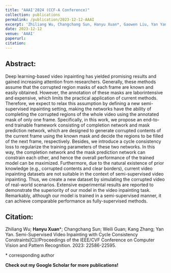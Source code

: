 ```yaml
---
title: "AAAI'2024 (CCF-A Conference)"
collection: publications
permalink: /publication/2023-12-12-AAAI
excerpt: 'Zhiliang Wu, Changchang Sun, Hanyu Xuan*, Gaowen Liu, Yan Yan. WaveFormer: Wavelet Transformer for  Noise-Robust Video Inpainting[C]//Proceedings of the AAAI Conference on Artificial Intelligence. 2024'
date: 2023-12-12
venue: 'AAAI'
paperurl: 
citation: 
---
```

Abstract: 
---
Deep learning-based video inpainting has yielded promising results and gained increasing attention from researchers. Generally, these methods assume that the corrupted region masks of each frame are known and easily obtained. However, the annotation of these masks are laborintensive and expensive, which limits the practical application of current methods. Therefore, we expect to relax this assumption by defining a new semi-supervised inpainting setting, making the networks have the ability of completing the corrupted regions of the whole video using the annotated mask of only one frame. Specifically, in this work, we propose an end-to-end trainable framework consisting of completion network and mask prediction network, which are designed to generate corrupted contents of the current frame using the known mask and decide the regions to be filled of the next frame, respectively. Besides, we introduce a cycle consistency loss to regularize the training parameters of these two networks. In this way, the completion network and the mask prediction network can constrain each other, and hence the overall performance of the trained model can be maximized. Furthermore, due to the natural existence of prior knowledge (e.g., corrupted contents and clear borders), current video inpainting datasets are not suitable in the context of semi-supervised video inpainting. Thus, we create a new dataset by simulating the corrupted video of real-world scenarios. Extensive experimental results are reported to demonstrate the superiority of our model in the video inpainting task. Remarkably, although our model is trained in a semi-supervised manner, it can achieve comparable performance as fully-supervised methods.

Citation: 
---
Zhiliang Wu; **Hanyu Xuan***; Changchang Sun; Weili Guan; Kang Zhang; Yan Yan. Semi-Supervised Video Inpainting with Cycle Consistency Constraints[C]//Proceedings of the IEEE/CVF Conference on Computer Vision and Pattern Recognition. 2023: 22586-22595.

\* corresponding author

**Check out my Google Scholar for more publications!** 

